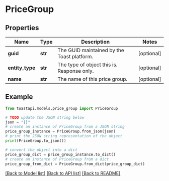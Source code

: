 # PriceGroup


## Properties

Name | Type | Description | Notes
------------ | ------------- | ------------- | -------------
**guid** | **str** | The GUID maintained by the Toast platform. | [optional] 
**entity_type** | **str** | The type of object this is. Response only. | [optional] 
**name** | **str** | The name of this price group. | [optional] 

## Example

```python
from toastapi.models.price_group import PriceGroup

# TODO update the JSON string below
json = "{}"
# create an instance of PriceGroup from a JSON string
price_group_instance = PriceGroup.from_json(json)
# print the JSON string representation of the object
print(PriceGroup.to_json())

# convert the object into a dict
price_group_dict = price_group_instance.to_dict()
# create an instance of PriceGroup from a dict
price_group_from_dict = PriceGroup.from_dict(price_group_dict)
```
[[Back to Model list]](../README.md#documentation-for-models) [[Back to API list]](../README.md#documentation-for-api-endpoints) [[Back to README]](../README.md)


